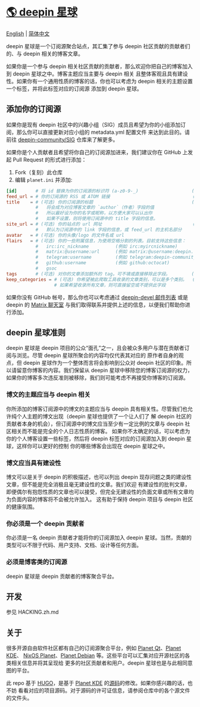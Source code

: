 # [🌎 deepin 星球](https://deepin-community.github.io/planet-deepin-org/)

[English](./README.md) | [简体中文](./README.zh_CN.md)

deepin 星球是一个订阅源聚合站点，其汇集了参与 deepin 社区贡献的贡献者们的、与 deepin 相关的博客文章。

如果你是一个参与 deepin 相关社区贡献的贡献者，那么欢迎你把自己的博客加入到 deepin 星球之中。博客主题应当主要与 deepin 相关
且整体客观且具有建设性。如果你有一个通用性质的博客的话，你也可以考虑为 deepin 相关的主题设置一个标签，并将此标签对应的订阅源
添加到 deepin 星球。

## 添加你的订阅源

如果你是现有 deepin 社区中的兴趣小组（SIG）成员且希望为你的小组添加订阅，那么你可以直接更新对应小组的 metadata.yml 配置文件
来达到此目的。请前往 [deepin-community/SIG][sig-repo] 仓库来了解更多。

[sig-repo]: https://github.com/deepin-community/SIG

如果你是个人贡献者且希望将你自己的订阅源加进来，我们建议你在 GitHub 上发起 Pull Request 的形式进行添加：

1. Fork（复刻）此仓库
2. 编辑 `planet.ini` 并添加:

```toml
[id]       # 将 id 替换为你的订阅源的标识符 (a-z0-9-_)                    (例如 dde-port)
feed_url = # 你的订阅源的 RSS 或 ATOM 链接                               (例如 https://deepin-community.github.io/sig-dde-porting/atom.xml)
title    = # (可选) 你的订阅源的标题                                     (例如 DDE Porting SIG)
           #   将会成为对应博客文章的 `author`（作者）字段的值
           #   所以最好设为你的名字或昵称，以方便大家可以认出你
           #   如果不设置，则将使用订阅源中的 title 字段的信息。
site_url = # (可选) 你的站点的 url 网址                                  (例如 https://deepin-community.github.io/sig-dde-porting)
           #   默认为订阅源中的 link 字段的信息，或 feed_url 的主机名部分
avatar   = # (可选) 你的头像/logo 的文件名或 url                          (例如 dde-porting.svg)
flairs   = # (可选) 你的一些附属信息，为使用空格分割的列表。目前支持这些信息：
           #   irc:irc_nickname          (例如 irc:myircnickname)
           #   matrix:@username:url      (例如 matrix:@username:deepin.org)
           #   telegram:username         (例如 telegram:deepin-community)
           #   github:username           (例如 github:octocat)
           #   gsoc
tags       # (可选) 对你的文章添加额外的 tag。可不填或直接移除此字段。        (例如 product)
keep_categories = # (可选) 你希望被此爬取工具收录的文章类别，可以是多个类别。  (例如 deepin;dde)
                  # 如果希望收录所有文章，则可直接留空或不提供此字段
```

如果你没有 GitHub 帐号，那么你也可以考虑通过 [deepin-devel 邮件列表][mailing-list] 或是 deepin 的 [Matrix 聊天室][deepin-matrix]
与我们取得联系并提供上述的信息，以便我们帮助你进行添加。

[mailing-list]: https://www.freelists.org/list/deepin-devel
[deepin-matrix]: https://matrix.to/#/#deepin-community:deepin.org

## deepin 星球准则

deepin 星球是 deepin 项目的公众“面孔”之一，且会被众多用户与潜在贡献者订阅与浏览。尽管 deepin 星球所聚合的内容均仅代表其对应的
原作者自身的观点，但 deepin 星球作为一个整体而言将会影响到公众对 deepin 社区的印象。所以请留意你博客的内容。我们保留从 deepin
星球中移除您的博客订阅源的权力，如果你的博客多次违反准则被移除，我们则可能考虑不再接受你博客的订阅源。

### 博文的主题应当与 deepin 相关

你所添加的博客订阅源中的博文的主题应当与 deepin 具有相关性。尽管我们也允许纯个人主题的博文出现（deepin 星球也提供了一个让人们了
解 deepin 社区的贡献者本身的机会），但订阅源中的博文应当至少有一定比例的文章与 deepin 社区相关而不能是完全的个人日志性质的博客。
如果你不太确定的话，可以考虑为你的个人博客设置一些标签，然后将 deepin 标签对应的订阅源加入到 deepin 星球，这样你可以更好的控制
你的哪些博客会出现在 deepin 星球之中。

### 博文应当具有建设性

博文可以是关于 deepin 的积极描述，也可以列出 deepin 现存问题之类的建设性文章，但不能是完全消极且毫无建设性的文章。我们欢迎
有建设性的批判文章，即便偶尔有抱怨性质的文章也可以接受，但完全无建设性的负面文章或所有文章均为负面内容的博客将不会被允许加入。
这有助于保持 deepin 项目与 deepin 社区的健康氛围。

### 你必须是一个 deepin 贡献者

你必须是一名 deepin 贡献者才能将你的订阅源加入 deepin 星球。当然，贡献的类型可以不限于代码、用户支持、文档、设计等任何方面。

### 必须是博客类的订阅源

deepin 星球是 deepin 贡献者的博客聚合平台。

## 开发

参见 HACKING.zh.md

## 关于

很多开源自由软件社区都有自己的订阅源聚合平台，例如 [Planet Qt][planet-qt]、[Planet KDE][planet-kde]、
[NixOS Planet][nixos-planet]、[Planet Debian][planet-debian] 等。这些平台可以汇集对应开源社区的各类相关信息并将其呈现给
更多的社区贡献者和用户。deepin 星球也是与此相同意图的平台。

[planet-qt]: https://planet.qt.io/
[planet-kde]: https://planet.kde.org/
[nixos-planet]: https://planet.nixos.org/
[planet-debian]: https://planet.debian.org/

此 repo 基于 [HUGO][hugo]，是基于 [Planet KDE][planet-kde] 的[源码][planet-kde-source]的修改。如果你感兴趣的话，也不妨
看看对应的项目源码。对于源码的许可证信息，请参阅仓库中的各个源文件的文件头。

[hugo]: https://gohugo.io/
[planet-kde-source]: https://invent.kde.org/websites/planet-kde-org/

